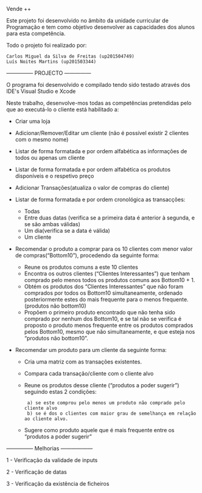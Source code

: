 Vende ++

Este projeto foi desenvolvido no âmbito da unidade curricular de Programação e tem como objetivo desenvolver as capacidades dos alunos para esta competência.

Todo o projeto foi realizado por:

	Carlos Miguel da Silva de Freitas (up201504749)
	Luís Noites Martins (up201503344)

————— PROJECTO —————

O programa foi desenvolvido e compilado tendo sido testado através dos IDE's Visual Studio e Xcode

Neste trabalho, desenvolve-mos todas as competências pretendidas pelo que ao executá-lo o cliente está habilitado a:

- Criar uma loja

- Adicionar/Remover/Editar um cliente (não é possível existir 2 clientes com o mesmo nome)

- Listar de forma formatada e por ordem alfabética as informações de todos ou apenas um cliente

- Listar de forma formatada e por ordem alfabética os produtos disponíveis e o respetivo preço

- Adicionar Transações(atualiza o valor de compras do cliente)

- Listar de forma formatada e por ordem cronológica as transacções:
	- Todas
	- Entre duas datas (verifica se a primeira data é anterior à segunda, e se são ambas válidas)
	- Um dia(verifica se a data é válida)
	- Um cliente

- Recomendar o produto a comprar para os 10 clientes com menor valor de compras(“Bottom10”), procedendo da seguinte forma:
	
	 - Reune os produtos comuns a este 10 clientes
	 - Encontra os outros clientes (“Clientes Interessantes”) que tenham comprado pelo menos todos os produtos comuns aos Bottom10 + 1.
	 - Obtém os produtos dos “Clientes Interessantes” que não foram comprados por todos os Bottom10 simultaneamente, ordenado posteriormente estes do mais frequente para o menos frequente.(produtos não bottom10)
	 - Propõem o primeiro produto encontrado que não tenha sido comprado por nenhum dos Bottom10, e se tal não se verifica é proposto o produto menos frequente entre os produtos comprados pelos Bottom10, mesmo que não simultaneamente, e que esteja nos “produtos não bottom10”.

- Recomendar um produto para um cliente da seguinte forma:

	 - Cria uma matriz com as transações existentes.
	 - Compara cada transação/cliente com o cliente alvo
	 - Reune os produtos desse cliente (“produtos a poder sugerir”) seguindo estas 2 condições: 

			a) se este comprou pelo menos um produto não comprado pelo cliente alvo
			b) se é dos o clientes com maior grau de semelhança em relação ao cliente alvo.

	 - Sugere como produto aquele que é mais frequente entre os “produtos a poder sugerir”


—————  Melhorias  ——————


1 - Verificação da validade de inputs

2 - Verificação de datas

3 - Verificação da existência de ficheiros

